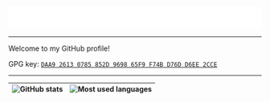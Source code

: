 <div align="center">

[![Elemental Chopsticks](assets/heading.svg)](https://github.com/elementalchopsticks)

</div>

<hr>

Welcome to my GitHub profile!

GPG key: [`DAA9 2613 0785 852D 9698 65F9 F74B D76D D6EE 2CCE`](assets/pubkey.gpg?raw=true)

<hr>

<div align="center">

| ![GitHub stats](https://github-readme-stats.vercel.app/api?username=elementalchopsticks&show_icons=true&hide_border=true&icon_color=F758F1) | ![Most used languages](https://github-readme-stats.vercel.app/api/top-langs/?username=elementalchopsticks&layout=compact&langs_count=10&hide_border=true) |
|---|---|

</div>
